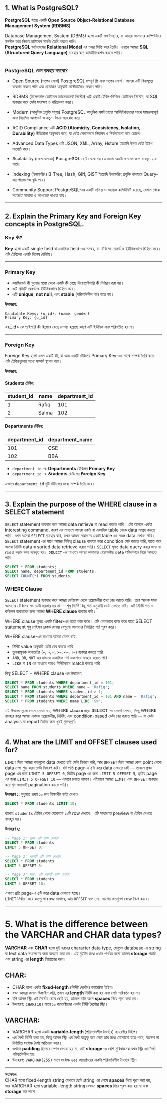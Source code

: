 
## 1. What is PostgreSQL?

**PostgreSQL** হচ্ছে একটি **Open Source Object-Relational Database Management System (RDBMS)**।

Database Management System (DBMS) হলো একটি সফটওয়্যার, যা আমরা আমাদের কম্পিউটারে ইনস্টল করে নিজস্ব ডাটাবেস সার্ভার তৈরি করতে পারি।  
**PostgreSQL** ডাটাবেসের **Relational Model** এর ওপর ভিত্তি করে তৈরি। এখানে আমরা **SQL (Structured Query Language)** ব্যবহার করে কমিউনিকেশন করতে পারি।

---

### PostgreSQL কেন ব্যবহার করবো?

 - Open Source (ওপেন সোর্স)
PostgreSQL সম্পূর্ণ ফ্রি এবং ওপেন সোর্স। আমরা এটি বিনামূল্যে ব্যবহার করতে পারি এবং প্রয়োজন অনুযায়ী কাস্টমাইজও করতে পারি।

- RDBMS (রিলেশনাল ডেটাবেস ম্যানেজমেন্ট সিস্টেম)
এটি একটি টেবিল-ভিত্তিক ডেটাবেস সিস্টেম, যা SQL ব্যবহার করে ডেটা সংরক্ষণ ও পরিচালনা করে।

- Modern (আধুনিক প্রযুক্তি সমৃদ্ধ)
PostgreSQL আধুনিক সফটওয়্যার আর্কিটেকচারের সাথে সামঞ্জস্যপূর্ণ এবং নিয়মিত আপডেট ও নতুন ফিচার সরবরাহ করে।

- ACID Compliance
এটি **ACID (Atomicity, Consistency, Isolation, Durability)** নীতিমালা অনুসরণ করে, যা ডেটা লেনদেনকে নিরাপদ ও নির্ভরযোগ্য করে তোলে।

- Advanced Data Types
এটি JSON, XML, Array, Hstore ইত্যাদি উন্নত ডেটা টাইপ সাপোর্ট করে।

- Scalability (স্কেলযোগ্যতা)
PostgreSQL ছোট থেকে বড় যেকোনো অ্যাপ্লিকেশনের জন্য ব্যবহৃত হতে পারে।

- Indexing (ইনডেক্সিং)
B-Tree, Hash, GIN, GiST ইত্যাদি ইনডেক্সিং প্রযুক্তি ব্যবহারে Query-এর পারফর্মেন্স বৃদ্ধি পায়।

- Community Support
PostgreSQL-এর একটি সক্রিয় ও সহায়ক কমিউনিটি রয়েছে, যেখান থেকে সহজেই সাহায্য ও আপডেট পাওয়া যায়।

---

## 2. Explain the Primary Key and Foreign Key concepts in PostgreSQL.

### Key কী?
**Key** হলো একটি single field বা একাধিক field-এর সমন্বয়, যা টেবিলের রেকর্ডকে ইউনিকভাবে চিহ্নিত করে। এটি টেবিলের একটি বিশেষ বৈশিষ্ট্য।

---

### Primary Key 
- ক্যান্ডিডেট কী গুলোর মধ্যে থেকে একটি কী বেছে নিয়ে প্রাইমারি কী নির্ধারণ করা হয়।
- এটি প্রতিটি রেকর্ডকে ইউনিকভাবে চিহ্নিত করে।
- এটি **unique**, **not null**, এবং **stable** (পরিবর্তনশীল নয়) হতে হয়।

**উদাহরণ:**

```text
Candidate Keys: {u_id}, {name, gender}
Primary Key: {u_id}
```

<u_id> কে প্রাইমারি কী হিসেবে বেছে নেওয়া হয়েছে কারণ এটি ইউনিক এবং পরিবর্তিত হয় না।

---

### Foreign Key 
Foreign Key হলো এমন একটি কী, যা অন্য একটি টেবিলের Primary Key-এর সাথে সম্পর্ক তৈরি করে। এটি টেবিলগুলোর মধ্যে সম্পর্ক স্থাপন করে।

**উদাহরণ:**

#### Students টেবিল:

| student_id | name   | department_id |
|------------|--------|----------------|
| 1          | Rafiq  | 101            |
| 2          | Salma  | 102            |

#### Departments টেবিল:

| department_id | department_name |
|---------------|------------------|
| 101           | CSE              |
| 102           | BBA              |

- `department_id` → **Departments** টেবিলের **Primary Key**
- `department_id` → **Students** টেবিলের **Foreign Key**

এভাবে `department_id` দুটি টেবিলের মধ্যে সম্পর্ক তৈরি করে।

---

## 3. Explain the purpose of the WHERE clause in a SELECT statement

`SELECT` statement ব্যবহার করে আমরা data retrieve বা read করতে পারি। এটা আসলে একটা interesting command, কারণ এর মাধ্যমে আমরা একটা বা একাধিক table থেকে data সংগ্রহ করতে পারি। যখন আমরা `SELECT` ব্যবহার করি, তখন আমরা সাধারণত একটা table এর সমস্ত data দেখতে পারি। `SELECT` statement এর সাথে আমরা বিভিন্ন clause ব্যবহার করে condition সেট করতে পারি, যাতে করে আমরা নির্দিষ্ট data বা sorted data retrieve করতে পারি। `SELECT` মূলত data query করার জন্য বা read করার জন্য ব্যবহৃত হয়। `SELECT` এর মাধ্যমে আমরা আমাদের প্রয়োজনীয় data সঠিকভাবে নিয়ে আসতে পারি।

```sql
SELECT * FROM students;
SELECT name, department_id FROM students;
SELECT COUNT(*) FROM students;
```

### WHERE Clause

`SELECT` statement ব্যবহার করে আমরা ডেটাবেস থেকে প্রয়োজনীয় তথ্য বের করতে পারি। তবে অনেক সময় আমাদের টেবিলের সব ডেটা দরকার হয় না — শুধু নির্দিষ্ট কিছু শর্ত অনুযায়ী ডেটা দেখতে চাই। এই নির্দিষ্ট শর্ত বা কন্ডিশন ব্যবহারের জন্য আমরা **WHERE clause** ব্যবহার করি।

WHERE clause মূলত একটি filter-এর মতো কাজ করে। এটি এমনভাবে কাজ করে যাতে SELECT statement শুধু সেইসব রেকর্ড দেখায় যেগুলো আমাদের নির্ধারিত শর্ত পূরণ করে।

WHERE clause-এর মাধ্যমে আমরা যেমন চাই:

- নির্দিষ্ট value অনুযায়ী ডেটা বের করতে পারি
- তুলনামূলক অপারেটর (`=`, `>`, `<`, `>=`, `<=`, `!=`) ব্যবহার করতে পারি
- `AND`, `OR`, `NOT` এর মাধ্যমে একাধিক শর্ত একসাথে ব্যবহার করতে পারি
- `LIKE` বা `IN` এর মাধ্যমে আরও নির্দিষ্টভাবে match করতে পারি

কিছু SELECT + WHERE clause এর উদাহরণ:

```sql
SELECT * FROM students WHERE department_id = 101;
SELECT name FROM students WHERE name = 'Rafiq';
SELECT * FROM students WHERE student_id > 1;
SELECT * FROM students WHERE department_id = 101 AND name = 'Rafiq';
SELECT * FROM students WHERE name LIKE 'S%';
```

এই উদাহরণগুলো থেকে বোঝা যায়, WHERE clause ছাড়া SELECT সব রেকর্ড দেখায়, কিন্তু WHERE ব্যবহার করে আমরা একদম প্রয়োজনীয়, নির্দিষ্ট, এবং condition-based ডেটা বের করতে পারি — যা ডেটা analysis বা report তৈরির জন্য খুবই গুরুত্বপূর্ণ।

---

## 4. What are the LIMIT and OFFSET clauses used for?

`LIMIT` দিয়ে আমরা কতগুলো data দেখতে চাই সেটা নির্ধারণ করি, আর `OFFSET` দিয়ে আমরা কোন point থেকে data দেখা শুরু করব সেটা নির্ধারণ করি। যদি প্রতি page-এ ৫টা করে data দেখাতে চাই — তাহলে প্রথম page এর জন্য `LIMIT 5 OFFSET 0`, দ্বিতীয় page এর জন্য `LIMIT 5 OFFSET 5`, তৃতীয় page এর জন্য `LIMIT 5 OFFSET 10` — এভাবে চলতে থাকবে। এইভাবে আমরা `LIMIT` এবং `OFFSET` ব্যবহার করে খুব সহজেই pagination করতে পারি।

**উদাহরণ ১:** শুধুমাত্র প্রথম ১০ জন শিক্ষার্থীর ডাটা দেখাও

```sql
SELECT * FROM students LIMIT 10;
```

ব্যাখ্যা: `students` টেবিল থেকে যেকোনো ১০টি row দেখাবে। এটি সাধারণত preview বা টেবিল দেখতে ব্যবহৃত হয়।

**উদাহরণ ২:**

```sql
-- Page 1: প্রথম ৫টি ডাটা দেখাবে
SELECT * FROM students
LIMIT 5 OFFSET 0;

-- Page 2: পরবর্তী ৫টি ডাটা দেখাবে
SELECT * FROM students
LIMIT 5 OFFSET 5;

-- Page 3: আরও ৫টি পরবর্তী ডাটা দেখাবে
SELECT * FROM students
LIMIT 5 OFFSET 10;
```

এখানে প্রতি page-এ ৫টি করে data দেখানো হচ্ছে।  
`LIMIT` নির্ধারণ করে কতগুলো row দেখাবে, আর `OFFSET` বলে দেয়, আগের কতগুলো row স্কিপ করবে।

---

# 5. What is the difference between the VARCHAR and CHAR data types?

**VARCHAR** এবং **CHAR** হলো দুই ধরনের character data type, যেগুলো database-এ string বা text data সংরক্ষণের জন্য ব্যবহার করা হয়। 
এই দুইটির মধ্যে প্রধান পার্থক্য হলো তাদের **storage** পদ্ধতি এবং string এর **length** নিয়ন্ত্রণের ধরন।

## CHAR:

- CHAR হলো একটা **fixed-length** (নির্দিষ্ট দৈর্ঘ্যের) ক্যারেক্টার টাইপ।
- যখন আমরা কলাম ডিফাইন করি, তখন এর **length** নির্দিষ্ট করা হয় এবং সেটা পরিবর্তন হয় না।
- যদি আসল স্ট্রিং ওই দৈর্ঘ্যের চেয়ে ছোট হয়, তাহলে বাকি অংশ **spaces** দিয়ে পূরণ করা হয়।
- উদাহরণ: `CHAR(10)` মানে ১০ ক্যারেক্টারের একটা নির্দিষ্ট দৈর্ঘ্যের স্ট্রিং।

## VARCHAR:

- VARCHAR হলো একটা **variable-length** (পরিবর্তনশীল দৈর্ঘ্যের) ক্যারেক্টার টাইপ।
- এর দৈর্ঘ্য নির্দিষ্ট করা হয়, কিন্তু আসল স্ট্রিং এর দৈর্ঘ্য যতটুকু হবে সেটা তার মধ্যে যেকোনো হতে পারে, যতক্ষণ না নির্ধারিত সর্বোচ্চ দৈর্ঘ্য অতিক্রম করে।
- এখানে **padding** হিসেবে স্পেস দেওয়া হয় না, তাই **storage**-এ বেশি সুবিধাজনক যখন স্ট্রিং এর দৈর্ঘ্য পরিবর্তনশীল হয়।
- উদাহরণ: `VARCHAR(255)` মানে সর্বোচ্চ ২৫৫ ক্যারেক্টারের একটা পরিবর্তনশীল দৈর্ঘ্যের স্ট্রিং।

---

**সংক্ষেপে:**  
CHAR হলো fixed-length string যেখানে ছোট string এর শেষে **spaces** দিয়ে পূরণ করা হয়,  
আর VARCHAR হলো variable-length string যেখানে **spaces** দিয়ে পূরণ করা হয় না এবং **storage** কম লাগে।

---



